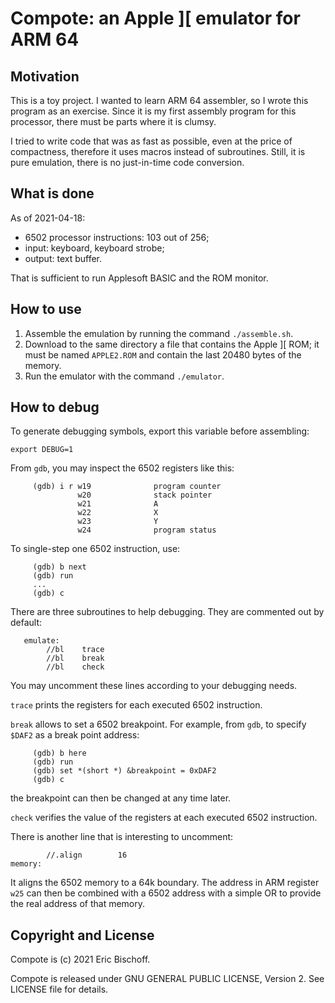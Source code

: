 # Compote: an Apple ][ emulator for ARM 64

## Motivation

This is a toy project. I wanted to learn ARM 64 assembler, so I wrote this
program as an exercise. Since it is my first assembly program for this
processor, there must be parts where it is clumsy.

I tried to write code that was as fast as possible, even at the price of
compactness, therefore it uses macros instead of subroutines. Still, it is
pure emulation, there is no just-in-time code conversion.


## What is done

As of 2021-04-18:

* 6502 processor instructions: 103 out of 256;
* input: keyboard, keyboard strobe;
* output: text buffer.

That is sufficient to run Applesoft BASIC and the ROM monitor.


## How to use

1. Assemble the emulation by running the command `./assemble.sh`.
2. Download to the same directory a file that contains the
   Apple ][ ROM; it must be named `APPLE2.ROM` and contain the
   last 20480 bytes of the memory.
3. Run the emulator with the command `./emulator`.


## How to debug

To generate debugging symbols, export this variable before assembling:
```
export DEBUG=1
```

From `gdb`, you may inspect the 6502 registers like this:
```
     (gdb) i r w19              program counter
               w20              stack pointer
               w21              A
               w22              X
               w23              Y
               w24              program status
```

To single-step one 6502 instruction, use:
```
     (gdb) b next
     (gdb) run
     ...
     (gdb) c
```

There are three subroutines to help debugging. They are commented out
by default:
```
   emulate:
        //bl    trace
        //bl    break
        //bl    check
```

You may uncomment these lines according to your debugging needs.

`trace` prints the registers for each executed 6502 instruction.

`break` allows to set a 6502 breakpoint. For example, from `gdb`, to specify
`$DAF2` as a break point address:
```
     (gdb) b here
     (gdb) run
     (gdb) set *(short *) &breakpoint = 0xDAF2
     (gdb) c
```
the breakpoint can then be changed at any time later.

`check` verifies the value of the registers at each executed 6502 instruction.

There is another line that is interesting to uncomment:
```
        //.align        16
memory:
```

It aligns the 6502 memory to a 64k boundary. The address in ARM register `w25`
can then be combined with a 6502 address with a simple OR to provide the real
address of that memory.


## Copyright and License

Compote is (c) 2021 Eric Bischoff.

Compote is released under GNU GENERAL PUBLIC LICENSE, Version 2.
See LICENSE file for details.
